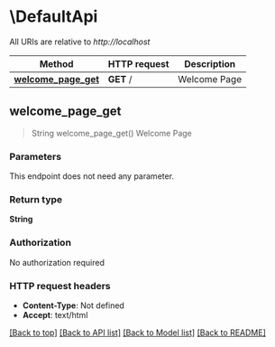 # \DefaultApi

All URIs are relative to *http://localhost*

Method | HTTP request | Description
------------- | ------------- | -------------
[**welcome_page_get**](DefaultApi.md#welcome_page_get) | **GET** / | Welcome Page



## welcome_page_get

> String welcome_page_get()
Welcome Page

### Parameters

This endpoint does not need any parameter.

### Return type

**String**

### Authorization

No authorization required

### HTTP request headers

- **Content-Type**: Not defined
- **Accept**: text/html

[[Back to top]](#) [[Back to API list]](../README.md#documentation-for-api-endpoints) [[Back to Model list]](../README.md#documentation-for-models) [[Back to README]](../README.md)


